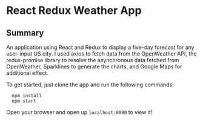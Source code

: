 # React Redux Weather App

## Summary
An application using React and Redux to display a five-day forecast for any user-input US city.  I used axios to fetch data from the OpenWeather API, the redux-promise library to resolve the asynchronous data fetched from OpenWeather, Sparklines to generate the charts, and Google Maps for additional effect.

To get started, just clone the app and run the following commands:
```
  npm install
  npm start
```
Open your browser and open up `localhost:8080` to view it!